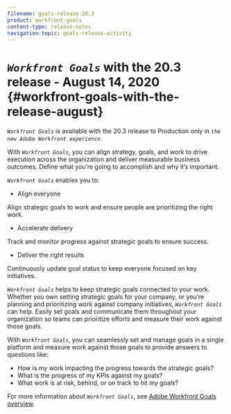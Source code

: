 ```yaml
---
filename: goals-release-20.3
product: workfront-goals
content-type: release-notes
navigation-topic: goals-release-activity
---
```




# *`Workfront Goals`* with the 20.3 release - August 14, 2020 {#workfront-goals-with-the-release-august}

*`Workfront Goals`* is available with the 20.3 release to Production only in *`the new Adobe Workfront experience`*.


With *`Workfront Goals`*, you can align strategy, goals, and work to drive execution across the organization and deliver measurable business outcomes. Define what you’re going to accomplish and why it’s important.


*`Workfront Goals`* enables you to:



*  Align everyone


  Align strategic goals to work and ensure people are prioritizing the right work.

*  Accelerate delivery


  Track and monitor progress against strategic goals to ensure success.

*  Deliver the right results


  Continuously update goal status to keep everyone focused on key initiatives.



*`Workfront Goals`* helps to keep strategic goals connected to your work. Whether you own setting strategic goals for your company, or you’re planning and prioritizing work against company initiatives, *`Workfront Goals`* can help. Easily set goals and communicate them throughout your organization so teams can prioritize efforts and measure their work against those goals.


With *`Workfront Goals`*, you can seamlessly set and manage goals in a single platform and measure work against those goals to provide answers to questions like:



* How is my work impacting the progress towards the strategic goals?
* What is the progress of my KPIs against my goals?
* What work is at risk, behind, or on track to hit my goals?


For more information about *`Workfront Goals`*, see [Adobe Workfront Goals overview](wf-goals-overview.md).
